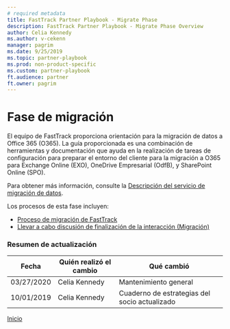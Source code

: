 ```yaml
---  
# required metadata  
title: FastTrack Partner Playbook - Migrate Phase
description: FastTrack Partner Playbook - Migrate Phase Overview
author: Celia Kennedy
ms.author: v-cekenn
manager: pagrim
ms.date: 9/25/2019  
ms.topic: partner-playbook  
ms.prod: non-product-specific  
ms.custom: partner-playbook  
ft.audience: partner
ft.owner: pagrim
---  
```


#  Fase de migración

El equipo de FastTrack proporciona orientación para la migración de datos a Office 365 (O365). La guía proporcionada es una combinación de herramientas y documentación que ayuda en la realización de tareas de configuración para preparar el entorno del cliente para la migración a O365 para Exchange Online (EXO), OneDrive Empresarial (OdfB), y SharePoint Online (SPO).

Para obtener más información, consulte la [Descripción del servicio de migración de datos](https://docs.microsoft.com/en-us/fasttrack/o365-data-migration).

Los procesos de esta fase incluyen:

- [Proceso de migración de FastTrack](migrate-migration-partner-es.md)
- [Llevar a cabo discusión de finalización de la interacción (Migración)](migrate-conduct-engagement-completion-discussion-partner-es.md)

###  Resumen de actualización

|Fecha|Quién realizó el cambio|Qué cambió|
|---------|---------------|----------------------------|
|03/27/2020| Celia Kennedy| Mantenimiento general|
|10/01/2019| Celia Kennedy| Cuaderno de estrategias del socio actualizado|

[Inicio](http://partner-docs.microsoft.com)
